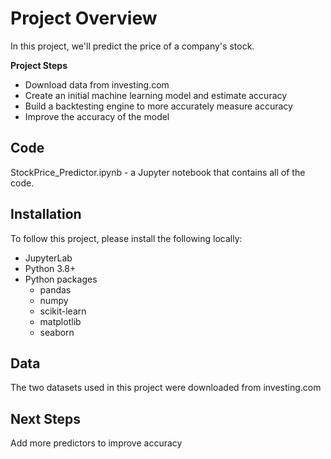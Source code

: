 # Project Overview
In this project, we'll predict the price of a company's stock. 

**Project Steps**
- Download data from investing.com
- Create an initial machine learning model and estimate accuracy
- Build a backtesting engine to more accurately measure accuracy
- Improve the accuracy of the model

## Code
StockPrice_Predictor.ipynb - a Jupyter notebook that contains all of the code.

## Installation
To follow this project, please install the following locally:
- JupyterLab
- Python 3.8+
- Python packages
  - pandas
  - numpy
  - scikit-learn
  - matplotlib
  - seaborn

## Data
The two datasets used in this project were downloaded from investing.com

## Next Steps
Add more predictors to improve accuracy

